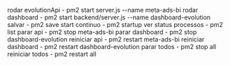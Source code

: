 rodar evolutionApi - pm2 start server.js --name meta-ads-bi
rodar dashboard - pm2 start backend/server.js --name dashboard-evolution
salvar - pm2 save
start continuo - pm2 startup
ver status processos - pm2 list
parar api - pm2 stop meta-ads-bi
parar dashboard - pm2 stop dashboard-evolution
reiniciar api - pm2 restart meta-ads-bi
reiniciar dashboard - pm2 restart dashboard-evolution
parar todos - pm2 stop all
reiniciar todos - pm2 restart all